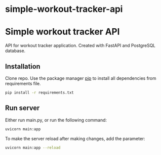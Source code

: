 # simple-workout-tracker-api
# Simple workout tracker API
API for workout tracker application.
Created with FastAPI and PostgreSQL database.

## Installation
Clone repo.
Use the package manager [pip](https://pip.pypa.io/en/stable/) to install all dependencies from requirements file.

```bash
pip install -r requirements.txt
```

## Run server
Either run main.py, or run the following command:

```bash
uvicorn main:app
```

To make the server reload after making changes, add the parameter:

```bash
uvicorn main:app --reload
```
